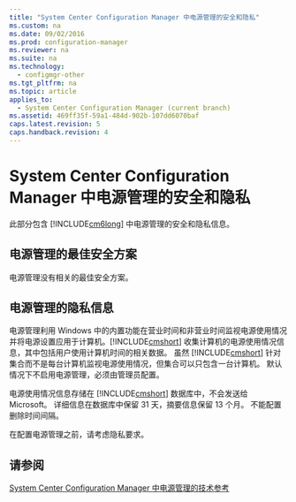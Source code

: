 ```yaml
---
title: "System Center Configuration Manager 中电源管理的安全和隐私"
ms.custom: na
ms.date: 09/02/2016
ms.prod: configuration-manager
ms.reviewer: na
ms.suite: na
ms.technology: 
  - configmgr-other
ms.tgt_pltfrm: na
ms.topic: article
applies_to: 
  - System Center Configuration Manager (current branch)
ms.assetid: 469ff35f-59a1-484d-902b-107dd6070baf
caps.latest.revision: 5
caps.handback.revision: 4
---
```

# System Center Configuration Manager 中电源管理的安全和隐私
此部分包含 [!INCLUDE[cm6long](../LocTest/includes/cm6long_md.md)] 中电源管理的安全和隐私信息。  
  
## 电源管理的最佳安全方案  
 电源管理没有相关的最佳安全方案。  
  
## 电源管理的隐私信息  
 电源管理利用 Windows 中的内置功能在营业时间和非营业时间监视电源使用情况并将电源设置应用于计算机。[!INCLUDE[cmshort](../LocTest/includes/cmshort_md.md)] 收集计算机的电源使用情况信息，其中包括用户使用计算机时间的相关数据。 虽然 [!INCLUDE[cmshort](../LocTest/includes/cmshort_md.md)] 针对集合而不是每台计算机监视电源使用情况，但集合可以只包含一台计算机。 默认情况下不启用电源管理，必须由管理员配置。  
  
 电源使用情况信息存储在 [!INCLUDE[cmshort](../LocTest/includes/cmshort_md.md)] 数据库中，不会发送给 Microsoft。 详细信息在数据库中保留 31 天，摘要信息保留 13 个月。 不能配置删除时间间隔。  
  
 在配置电源管理之前，请考虑隐私要求。  
  
## 请参阅  
 [System Center Configuration Manager 中电源管理的技术参考](../LocTest/Power-management-technical-reference-for-System-Center-Configuration-Manager.md)
